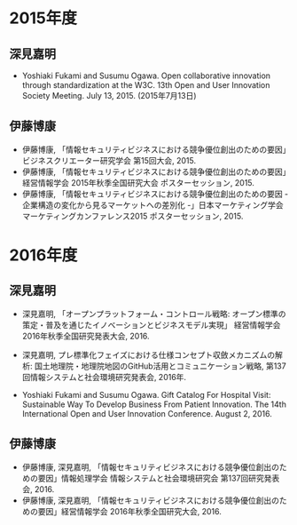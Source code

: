 # 2015年度
## 深見嘉明
- Yoshiaki Fukami and Susumu Ogawa. Open collaborative innovation through standardization at the W3C. 13th Open and User Innovation Society Meeting. July 13, 2015. (2015年7月13日)

## 伊藤博康
- 伊藤博康, 「情報セキュリティビジネスにおける競争優位創出のための要因」ビジネスクリエーター研究学会 第15回大会, 2015.
- 伊藤博康, 「情報セキュリティビジネスにおける競争優位創出のための要因」経営情報学会 2015年秋季全国研究大会 ポスターセッション, 2015.
- 伊藤博康, 「情報セキュリティビジネスにおける競争優位創出のための要因 - 企業構造の変化から見るマーケットへの差別化 -」日本マーケティング学会 マーケティングカンファレンス2015 ポスターセッション, 2015.

# 2016年度
## 深見嘉明
- 深見嘉明, 「オープンプラットフォーム・コントロール戦略: オープン標準の策定・普及を通じたイノベーションとビジネスモデル実現」 経営情報学会 2016年秋季全国研究発表大会, 2016.

- 深見嘉明, プレ標準化フェイズにおける仕様コンセプト収斂メカニズムの解析: 国土地理院・地理院地図のGitHub活用とコミュニケーション戦略, 第137回情報システムと社会環境研究発表会, 2016年.

- Yoshiaki Fukami and Susumu Ogawa. Gift Catalog For Hospital Visit: Sustainable Way To Develop Business From Patient Innovation. The 14th International Open and User Innovation Conference. August 2, 2016.

## 伊藤博康
- 伊藤博康, 深見嘉明, 「情報セキュリティビジネスにおける競争優位創出のための要因」情報処理学会 情報システムと社会環境研究会 第137回研究発表会, 2016.
- 伊藤博康, 深見嘉明, 「情報セキュリティビジネスにおける競争優位創出のための要因」経営情報学会 2016年秋季全国研究大会, 2016.
